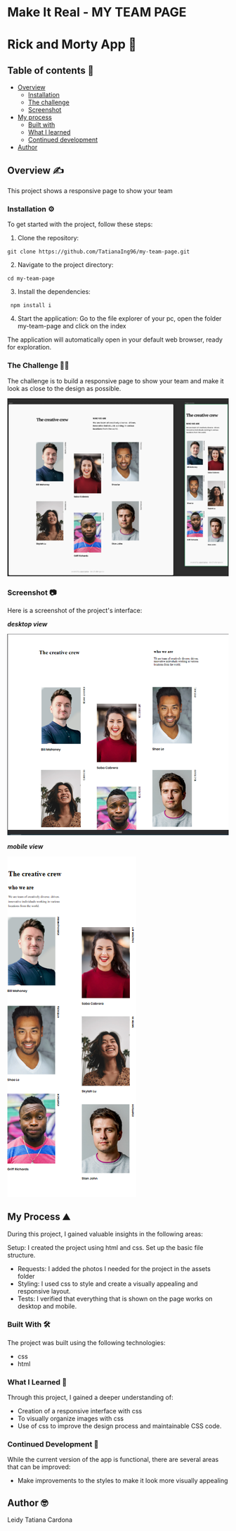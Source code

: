 # Make It Real - MY TEAM PAGE

# Rick and Morty App 🚀

## Table of contents :page_facing_up:

- [Overview](#overview)
  - [Installation](#Installation)
  - [The challenge](#the-challenge)
  - [Screenshot](#screenshot)
- [My process](#my-process)
  - [Built with](#built-with)
  - [What I learned](#what-i-learned)
  - [Continued development](#continued-development)
- [Author](#author)

## Overview :writing_hand:

This project shows a responsive page to show your team

### Installation :gear:

To get started with the project, follow these steps:

1. Clone the repository:

```shell
git clone https://github.com/TatianaIng96/my-team-page.git
```

2. Navigate to the project directory:

```shell
cd my-team-page
```

3. Install the dependencies:

```shell
 npm install i
```

4. Start the application:
   Go to the file explorer of your pc, open the folder my-team-page and click on the index

The application will automatically open in your default web browser, ready for exploration.

### The Challenge :weight_lifting_man:

The challenge is to build a responsive page to show your team and make it look as close to the design as possible.

<img src="./assets/desktop-preview.jpg" width="700">

### Screenshot 📷

Here is a screenshot of the project's interface:

**_desktop view_**

![desktop-image](./assets/img_1.png)

**_mobile view_**

![Alt text](./assets/img_2.png)

## My Process :mountain:

During this project, I gained valuable insights in the following areas:

Setup: I created the project using html and css. Set up the basic file structure.

- Requests: I added the photos I needed for the project in the assets folder
- Styling: I used css to style and create a visually appealing and responsive layout.
- Tests: I verified that everything that is shown on the page works on desktop and mobile.

### Built With :hammer_and_wrench:

The project was built using the following technologies:

- css
- html

### What I Learned :microscope:

Through this project, I gained a deeper understanding of:

- Creation of a responsive interface with css
- To visually organize images with css
- Use of css to improve the design process and maintainable CSS code.

### Continued Development :briefcase:

While the current version of the app is functional, there are several areas that can be improved:

- Make improvements to the styles to make it look more visually appealing

## Author :nerd_face:
Leidy Tatiana Cardona 

